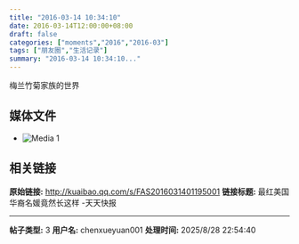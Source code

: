 ```yaml
---
title: "2016-03-14 10:34:10"
date: 2016-03-14T12:00:00+08:00
draft: false
categories: ["moments","2016","2016-03"]
tags: ["朋友圈","生活记录"]
summary: "2016-03-14 10:34:10..."
---
```


梅兰竹菊家族的世界

## 媒体文件

- ![Media 1](/Moments/photos/2016-03-14/201603141034100.jpg)

## 相关链接

**原始链接:** http://kuaibao.qq.com/s/FAS2016031401195001
**链接标题:** 最红美国华裔名媛竟然长这样 -天天快报

---

**帖子类型:** 3
**用户名:** chenxueyuan001
**处理时间:** 2025/8/28 22:54:40
